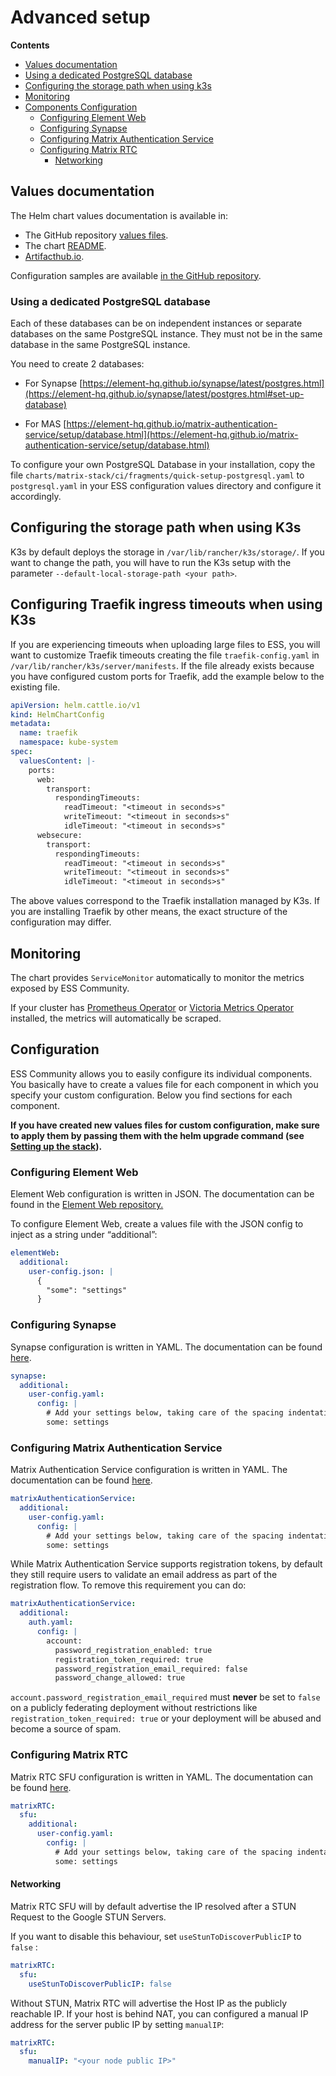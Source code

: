 <!--
Copyright 2025 New Vector Ltd

SPDX-License-Identifier: AGPL-3.0-only
-->

# Advanced setup

**Contents**
- [Values documentation](#values-documentation)
- [Using a dedicated PostgreSQL database](#using-a-dedicated-postgresql-database)
- [Configuring the storage path when using k3s](#configuring-the-storage-path-when-using-k3s)
- [Monitoring](#monitoring)
- [Components Configuration](#configuration)
   - [Configuring Element Web](#configuring-element-web)
   - [Configuring Synapse](#configuring-synapse)
   - [Configuring Matrix Authentication Service](#configuring-matrix-authentication-service)
   - [Configuring Matrix RTC](#configuring-matrix-rtc)
     - [Networking](#networking)

## Values documentation

 The Helm chart values documentation is available in:

- The GitHub repository [values files](https://github.com/element-hq/ess-helm/blob/main/charts/matrix-stack/values.yaml).
- The chart [README](https://github.com/element-hq/ess-helm/blob/main/charts/matrix-stack/README.md).
- [Artifacthub.io](https://artifacthub.io/packages/helm/element-server-suite-community/matrix-stack).

Configuration samples are available [in the GitHub repository](https://github.com/element-hq/ess-helm/tree/main/charts/matrix-stack/ci).

### Using a dedicated PostgreSQL database

Each of these databases can be on independent instances or separate databases on the same PostgreSQL instance. They must not be in the same database in the same PostgreSQL instance.

You need to create 2 databases:

- For Synapse [https://element-hq.github.io/synapse/latest/postgres.html](https://element-hq.github.io/synapse/latest/postgres.html#set-up-database)

- For MAS [https://element-hq.github.io/matrix-authentication-service/setup/database.html](https://element-hq.github.io/matrix-authentication-service/setup/database.html)

To configure your own PostgreSQL Database in your installation, copy the file `charts/matrix-stack/ci/fragments/quick-setup-postgresql.yaml` to `postgresql.yaml` in your ESS configuration values directory and configure it accordingly.

## Configuring the storage path when using K3s

K3s by default deploys the storage in `/var/lib/rancher/k3s/storage/`. If you want to change the path, you will have to run the K3s setup with the parameter `--default-local-storage-path <your path>`.

## Configuring Traefik ingress timeouts when using K3s

If you are experiencing timeouts when uploading large files to ESS, you will want to customize Traefik timeouts creating the file `traefik-config.yaml` in `/var/lib/rancher/k3s/server/manifests`. If the file already exists because you have configured custom ports for Traefik, add the example below to the existing file.

```yml
apiVersion: helm.cattle.io/v1
kind: HelmChartConfig
metadata:
  name: traefik
  namespace: kube-system
spec:
  valuesContent: |-
    ports:
      web:
        transport:
          respondingTimeouts:
            readTimeout: "<timeout in seconds>s"
            writeTimeout: "<timeout in seconds>s"
            idleTimeout: "<timeout in seconds>s"
      websecure:
        transport:
          respondingTimeouts:
            readTimeout: "<timeout in seconds>s"
            writeTimeout: "<timeout in seconds>s"
            idleTimeout: "<timeout in seconds>s"
```

The above values correspond to the Traefik installation managed by K3s. If you are installing Traefik by other means, the exact structure of the configuration may differ.

## Monitoring

The chart provides `ServiceMonitor` automatically to monitor the metrics exposed by ESS Community.

If your cluster has [Prometheus Operator](https://github.com/prometheus-operator/prometheus-operator) or [Victoria Metrics Operator](https://docs.victoriametrics.com/operator/) installed, the metrics will automatically be scraped.

## Configuration

ESS Community allows you to easily configure its individual components. You basically have to create a values file for each component in which you specify your custom configuration. Below you  find sections for each component.

**If you have created new values files for custom configuration, make sure to apply them by passing them with the helm upgrade command (see [Setting up the stack](#setting-up-the-stack)).**

### Configuring Element Web

Element Web configuration is written in JSON. The documentation can be found in the [Element Web repository.](https://github.com/element-hq/element-web/blob/develop/docs/config.md)

To configure Element Web, create a values file with the JSON config to inject as a string under “additional”:

```yml
elementWeb:
  additional:
    user-config.json: |
      {
        "some": "settings"
      }
```

### Configuring Synapse

Synapse configuration is written in YAML. The documentation can be found [here](https://element-hq.github.io/synapse/latest/usage/configuration/config_documentation.html).

```yml
synapse:
  additional:
    user-config.yaml:
      config: |
        # Add your settings below, taking care of the spacing indentation
        some: settings
```

### Configuring Matrix Authentication Service

Matrix Authentication Service configuration is written in YAML. The documentation can be found [here](https://element-hq.github.io/matrix-authentication-service/reference/configuration.html).

```yml
matrixAuthenticationService:
  additional:
    user-config.yaml:
      config: |
        # Add your settings below, taking care of the spacing indentation
        some: settings
```

While Matrix Authentication Service supports registration tokens, by default they still require users to validate an email address as part of the registration flow. To remove this requirement you can do:

```yml
matrixAuthenticationService:
  additional:
    auth.yaml:
      config: |
        account:
          password_registration_enabled: true
          registration_token_required: true
          password_registration_email_required: false
          password_change_allowed: true
```

`account.password_registration_email_required` must **never** be set to `false` on a publicly federating deployment without restrictions like `registration_token_required: true` or your deployment will be abused and become a source of spam.

### Configuring Matrix RTC

Matrix RTC SFU configuration is written in YAML. The documentation can be found [here](https://docs.livekit.io/home/self-hosting/deployment/).

```yml
matrixRTC:
  sfu:
    additional:
      user-config.yaml:
        config: |
          # Add your settings below, taking care of the spacing indentation
          some: settings
```

#### Networking

Matrix RTC SFU will by default advertise the IP resolved after a STUN Request to the Google STUN Servers.

If you want to disable this behaviour, set `useStunToDiscoverPublicIP` to `false` :

```yml
matrixRTC:
  sfu:
    useStunToDiscoverPublicIP: false
```

Without STUN, Matrix RTC will advertise the Host IP as the publicly reachable IP. If your host is behind NAT,
you can configured a manual IP address for the server public IP by setting `manualIP`:

```yml
matrixRTC:
  sfu:
    manualIP: "<your node public IP>"
```
